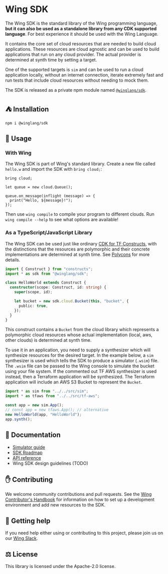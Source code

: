 # Wing SDK

The Wing SDK is the standard library of the Wing programming language, **but it can also be used as a standalone library from any CDK supported language**.
For best experience it should be used with the Wing Language.

It contains the core set of cloud resources that are needed to build cloud applications.
These resources are cloud agnostic and can be used to build applications that run on any cloud provider.
The actual provider is determined at synth time by setting a target.

One of the supported targets is `sim` and can be used to run a cloud application locally, without an internet connection, iterate extremely fast and run tests that include cloud resources without needing to mock them.

The SDK is released as a private npm module named
[`@winglang/sdk`](https://github.com/winglang/wingsdk/packages/1519521).

## ⛺ Installation
```shell
npm i @winglang/sdk
```

## 📝 Usage

### With Wing

The Wing SDK is part of Wing's standard library. Create a new file called `hello.w` and import the SDK with `bring cloud;`:

```wing
bring cloud;

let queue = new cloud.Queue();

queue.on_message(inflight (message) => {
  print("Hello, ${message}!");
});
```

Then use `wing compile` to compile your program to different clouds. Run `wing compile --help` to see what options are available!

### As a TypeScript/JavaScript Library

The Wing SDK can be used just like ordinary [CDK for TF Constructs](https://github.com/hashicorp/terraform-cdk), with the distinctions that the resources are polymorphic and their concrete implementations are determined at synth time. See [Polycons](https://github.com/winglang/polycons) for more details.

```ts
import { Construct } from "constructs";
import * as sdk from "@winglang/sdk";

class HelloWorld extends Construct {
  constructor(scope: Construct, id: string) {
    super(scope, id);

    let bucket = new sdk.cloud.Bucket(this, "bucket", {
      public: true,
    });
  }
}
```

This construct contains a `Bucket` from the cloud library which represents a polymorphic cloud resources whose actual implementation (local, aws, other clouds) is determined at synth time.

To use it in an application, you need to supply a synthesizer which will synthesize resources for the desired target.
In the example below, a `sim` synthesizer is used which tells the SDK to produce a simulator  (`.wsim`) file.
The `.wsim` file can be passed to the Wing console to simulate the bucket using your file system.
If the commented out TF AWS synthesizer is used instead, then a Terraform application will be synthesized.
The Terraform application will include an AWS S3 Bucket to represent the `Bucket`.

```ts
import * as sim from "../../src/sim";
import * as tfaws from "../../src/tf-aws";

const app = new sim.App();
// const app = new tfaws.App(); // alternative
new HelloWorld(app, "HelloWorld");
app.synth();
```

## 📖 Documentation

- [Simulator guide](../../docs/simulator.md)
- [SDK Roadmap](https://github.com/orgs/winglang/projects/3/views/1)
- [API reference](./API.md)
- Wing SDK design guidelines (TODO)

## ✋ Contributing

We welcome community contributions and pull requests. See the [Wing Contributor's Handbook](../../CONTRIBUTING.md) for information on how to set up a development environment and add new resources to the SDK.

## 🐣 Getting help

If you need help either using or contributing to this project, please join us on our [Wing Slack].

[Wing Slack]: https://t.winglang.io/slack

## ⚖️ License

This library is licensed under the Apache-2.0 license.
